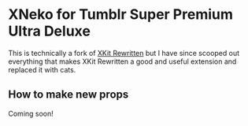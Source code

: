 # XNeko for Tumblr Super Premium Ultra Deluxe

This is technically a fork of [XKit
Rewritten](https://github.com/AprilSylph/XKit-Rewritten) but I have since
scooped out everything that makes XKit Rewritten a good and useful extension
and replaced it with cats.

## How to make new props

Coming soon!
